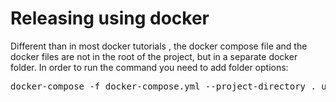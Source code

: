 # Releasing using docker

Different than in most docker tutorials , the docker compose file and the docker files are not in the root of the project,
but in a separate docker folder. In order to run the command you need to add folder options:

<pre>docker-compose -f docker-compose.yml --project-directory . up</pre>